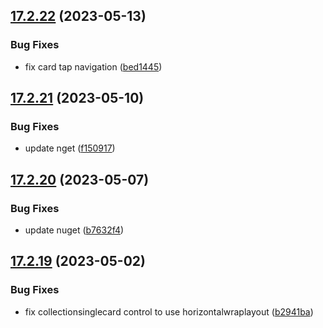 ## [17.2.22](https://github.com/phandcock/GrampsView/compare/v17.2.21...v17.2.22) (2023-05-13)


### Bug Fixes

* fix card tap navigation ([bed1445](https://github.com/phandcock/GrampsView/commit/bed1445c77fd8c4bfd006865a3fe03b6ea503ca2))



## [17.2.21](https://github.com/phandcock/GrampsView/compare/v17.2.20...v17.2.21) (2023-05-10)


### Bug Fixes

* update nget ([f150917](https://github.com/phandcock/GrampsView/commit/f150917d89f96b8ed050376d8b2de64a97d8b0a6))



## [17.2.20](https://github.com/phandcock/GrampsView/compare/v17.2.19...v17.2.20) (2023-05-07)


### Bug Fixes

* update nuget ([b7632f4](https://github.com/phandcock/GrampsView/commit/b7632f4d8053b203d2d5ea62b40f1333a2008dea))



## [17.2.19](https://github.com/phandcock/GrampsView/compare/v17.2.18...v17.2.19) (2023-05-02)


### Bug Fixes

* fix collectionsinglecard control to use horizontalwraplayout ([b2941ba](https://github.com/phandcock/GrampsView/commit/b2941bafafd6ed1bec9fd8c00134ccbc82d6e4a6))



